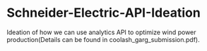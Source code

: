 # Schneider-Electric-API-Ideation
Ideation of how we can use analytics API to optimize wind power production(Details can be found in coolash_garg_submission.pdf).
